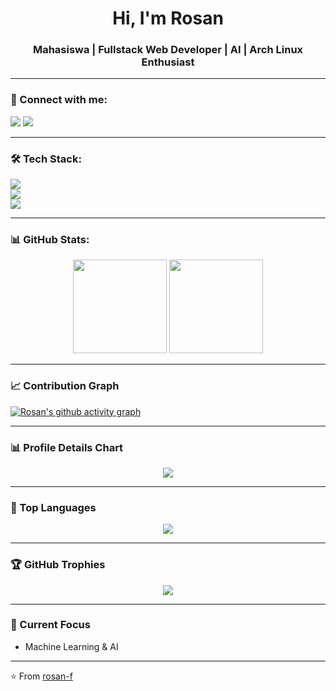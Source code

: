 <h1 align="center">Hi, I'm Rosan</h1>
<h3 align="center">Mahasiswa | Fullstack Web Developer | AI | Arch Linux Enthusiast </h3>

---

### 🔗 Connect with me:
<p align="left">
<a href="https://instagram.com/r0.sn_" target="blank"><img src="https://skillicons.dev/icons?i=instagram" /></a>
<a href="https://www.linkedin.com/in/rausyanul-fikri" target="blank"><img src="https://skillicons.dev/icons?i=linkedin" /></a>
</p>

---

### 🛠 Tech Stack:
<p>
<img src="https://skillicons.dev/icons?i=python,sklearn,numpy,pandas,matplotlib,seaborn" />
<br/>
<img src="https://skillicons.dev/icons?i=html,css,js,react,mysql,laravel" />
<br/>
<img src="https://skillicons.dev/icons?i=arch,linux,git,github,vscode,figma,ai,ps" />
</p>

---

### 📊 GitHub Stats:
<p align="center">
  <img src="https://github-readme-stats.vercel.app/api?username=rosan-f&show_icons=true&theme=tokyonight" height="150" />
  <img src="https://streak-stats.demolab.com/?user=rosan-f&theme=tokyonight" height="150" />
</p>

---

### 📈 Contribution Graph
[![Rosan's github activity graph](https://github-readme-activity-graph.vercel.app/graph?username=rosan-f&theme=tokyo-night)](https://github.com/ashutosh00710/github-readme-activity-graph)

---

### 📊 Profile Details Chart
<p align="center">
  <img src="https://github-profile-summary-cards.vercel.app/api/cards/profile-details?username=rosan-f&theme=tokyonight" />
</p>

---

### 🚀 Top Languages
<p align="center">
  <img src="https://github-readme-stats.vercel.app/api/top-langs/?username=rosan-f&layout=compact&theme=tokyonight" />
</p>

---

### 🏆 GitHub Trophies
<p align="center">
  <img src="https://github-profile-trophy.vercel.app/?username=rosan-f&theme=tokyonight&row=1&column=6" />
</p>

---

### 🌱 Current Focus
- Machine Learning & AI   

---

⭐️ From [rosan-f](https://github.com/rosan-f)
